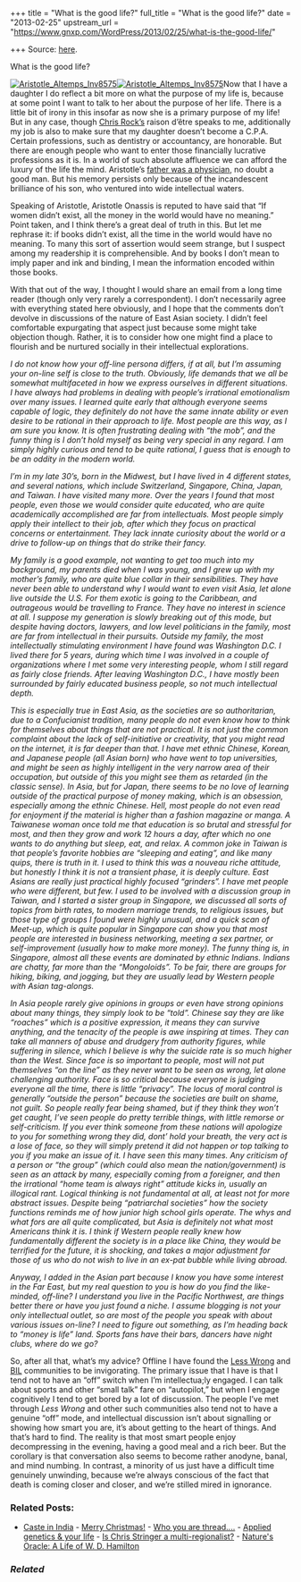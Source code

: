+++
title = "What is the good life?"
full_title = "What is the good life?"
date = "2013-02-25"
upstream_url = "https://www.gnxp.com/WordPress/2013/02/25/what-is-the-good-life/"

+++
Source: [here](https://www.gnxp.com/WordPress/2013/02/25/what-is-the-good-life/).

What is the good life?

[![](https://i0.wp.com/blogs.discovermagazine.com/gnxp/files/2013/02/Aristotle_Altemps_Inv8575.jpg?resize=154%2C206 "Aristotle_Altemps_Inv8575")![](https://i0.wp.com/blogs.discovermagazine.com/gnxp/files/2013/02/Aristotle_Altemps_Inv8575.jpg?resize=154%2C206 "Aristotle_Altemps_Inv8575")](https://i0.wp.com/blogs.discovermagazine.com/gnxp/files/2013/02/Aristotle_Altemps_Inv8575.jpg)Now that I have a daughter I do reflect a bit more on what the purpose of my life is, because at some point I want to talk to her about the purpose of her life. There is a little bit of irony in this insofar as now she is a primary purpose of my life! But in any case, though [Chris Rock’s](https://www.youtube.com/watch?v=tojBadSr2zI) raison d’être speaks to me, additionally my job is also to make sure that my daughter doesn’t become a C.P.A. Certain professions, such as dentistry or accountancy, are honorable. But there are enough people who want to enter those financially lucrative professions as it is. In a world of such absolute affluence we can afford the luxury of the life the mind. Aristotle’s [father was a physician](https://en.wikipedia.org/wiki/Aristotle#Life), no doubt a good man. But his memory persists only because of the incandescent brilliance of his son, who ventured into wide intellectual waters.

Speaking of Aristotle, Aristotle Onassis is reputed to have said that “If women didn’t exist, all the money in the world would have no meaning.” Point taken, and I think there’s a great deal of truth in this. But let me rephrase it: if books didn’t exist, all the time in the world would have no meaning. To many this sort of assertion would seem strange, but I suspect among my readership it is comprehensible. And by books I don’t mean to imply paper and ink and binding, I mean the information encoded within those books.

With that out of the way, I thought I would share an email from a long time reader (though only very rarely a correspondent). I don’t necessarily agree with everything stated here obviously, and I hope that the comments don’t devolve in discussions of the nature of East Asian society. I didn’t feel comfortable expurgating that aspect just because some might take objection though. Rather, it is to consider how one might find a place to flourish and be nurtured socially in their intellectual explorations.

*I do not know how your off-line persona differs, if at all, but I’m assuming your on-line self is close to the truth. Obviously, life demands that we all be somewhat multifaceted in how we express ourselves in different situations. I have always had problems in dealing with people’s irrational emotionalism over many issues. I learned quite early that although everyone seems capable of logic, they definitely do not have the same innate ability or even desire to be rational in their approach to life. Most people are this way, as I am sure you know. It is often frustrating dealing with “the mob”, and the funny thing is I don’t hold myself as being very special in any regard. I am simply highly curious and tend to be quite rational, I guess that is enough to be an oddity in the modern world.*

*I’m in my late 30’s, born in the Midwest, but I have lived in 4 different states, and several nations, which include Switzerland, Singapore, China, Japan, and Taiwan. I have visited many more. Over the years I found that most people, even those we would consider quite educated, who are quite academically accomplished are far from intellectuals. Most people simply apply their intellect to their job, after which they focus on practical concerns or entertainment. They lack innate curiosity about the world or a drive to follow-up on things that do strike their fancy.*

*My family is a good example, not wanting to get too much into my background, my parents died when I was young, and I grew up with my mother’s family, who are quite blue collar in their sensibilities. They have never been able to understand why I would want to even visit Asia, let alone live outside the U.S. For them exotic is going to the Caribbean, and outrageous would be travelling to France. They have no interest in science at all. I suppose my generation is slowly breaking out of this mode, but despite having doctors, lawyers, and low level politicians in the family, most are far from intellectual in their pursuits. Outside my family, the most intellectually stimulating environment I have found was Washington D.C. I lived there for 5 years, during which time I was involved in a couple of organizations where I met some very interesting people, whom I still regard as fairly close friends. After leaving Washington D.C., I have mostly been surrounded by fairly educated business people, so not much intellectual depth.*

*This is especially true in East Asia, as the societies are so authoritarian, due to a Confucianist tradition, many people do not even know how to think for themselves about things that are not practical. It is not just the common complaint about the lack of self-initiative or creativity, that you might read on the internet, it is far deeper than that. I have met ethnic Chinese, Korean, and Japanese people (all Asian born) who have went to top universities, and might be seen as highly intelligent in the very narrow area of their occupation, but outside of this you might see them as retarded (in the classic sense). In Asia, but for Japan, there seems to be no love of learning outside of the practical purpose of money making, which is an obsession, especially among the ethnic Chinese. Hell, most people do not even read for enjoyment if the material is higher than a fashion magazine or manga. A Taiwanese woman once told me that education is so brutal and stressful for most, and then they grow and work 12 hours a day, after which no one wants to do anything but sleep, eat, and relax. A common joke in Taiwan is that people’s favorite hobbies are “sleeping and eating”, and like many quips, there is truth in it. I used to think this was a nouveau riche attitude, but honestly I think it is not a transient phase, it is deeply culture. East Asians are really just practical highly focused “grinders”. I have met people who were different, but few. I used to be involved with a discussion group in Taiwan, and I started a sister group in Singapore, we discussed all sorts of topics from birth rates, to modern marriage trends, to religious issues, but those type of groups I found were highly unusual, and a quick scan of Meet-up, which is quite popular in Singapore can show you that most people are interested in business networking, meeting a sex partner, or self-improvement (usually how to make more money). The funny thing is, in Singapore, almost all these events are dominated by ethnic Indians. Indians are chatty, far more than the “Mongoloids”. To be fair, there are groups for hiking, biking, and jogging, but they are usually lead by Western people with Asian tag-alongs.*

*In Asia people rarely give opinions in groups or even have strong opinions about many things, they simply look to be “told”. Chinese say they are like “roaches” which is a positive expression, it means they can survive anything, and the tenacity of the people is awe inspiring at times. They can take all manners of abuse and drudgery from authority figures, while suffering in silence, which I believe is why the suicide rate is so much higher than the West. Since face is so important to people, most will not put themselves “on the line” as they never want to be seen as wrong, let alone challenging authority. Face is so critical because everyone is judging everyone all the time, there is little “privacy”. The locus of moral control is generally “outside the person” because the societies are built on shame, not guilt. So people really fear being shamed, but if they think they won’t get caught, I’ve seen people do pretty terrible things, with little remorse or self-criticism. If you ever think someone from these nations will apologize to you for something wrong they did, dont’ hold your breath, the very act is a lose of face, so they will simply pretend it did not happen or top talking to you if you make an issue of it. I have seen this many times. Any criticism of a person or “the group” (which could also mean the nation/government) is seen as an attack by many, especially coming from a foreigner, and then the irrational “home team is always right” attitude kicks in, usually an illogical rant. Logical thinking is not fundamental at all, at least not for more abstract issues. Despite being “patriarchal societies” how the society functions reminds me of how junior high school girls operate. The whys and what fors are all quite complicated, but Asia is definitely not what most Americans think it is. I think if Western people really knew how fundamentally different the society is in a place like China, they would be terrified for the future, it is shocking, and takes a major adjustment for those of us who do not wish to live in an ex-pat bubble while living abroad.*

*Anyway, I added in the Asian part because I know you have some interest in the Far East, but my real question to you is how do you find the like-minded, off-line? I understand you live in the Pacific Northwest, are things better there or have you just found a niche. I assume blogging is not your only intellectual outlet, so are most of the people you speak with about various issues on-line? I need to figure out something, as I’m heading back to “money is life” land. Sports fans have their bars, dancers have night clubs, where do we go?*

So, after all that, what’s my advice? Offline I have found the [Less Wrong](http://wiki.lesswrong.com/wiki/Less_Wrong_meetup_groups) and [BIL](http://bilconference.com/) communities to be invigorating. The primary issue that I have is that I tend not to have an “off” switch when I’m intellectua;ly engaged. I can talk about sports and other “small talk” fare on “autopilot,” but when I engage cognitively I tend to get bored by a lot of discussion. The people I’ve met through *Less Wrong* and other such communities also tend not to have a genuine “off” mode, and intellectual discussion isn’t about signalling or showing how smart you are, it’s about getting to the heart of things. And that’s hard to find. The reality is that most smart people enjoy decompressing in the evening, having a good meal and a rich beer. But the corollary is that conversation also seems to become rather anodyne, banal, and mind numbing. In contrast, a minority of us just have a difficult time genuinely unwinding, because we’re always conscious of the fact that death is coming closer and closer, and we’re stilled mired in ignorance.

### Related Posts:

- [Caste in
  India](https://www.gnxp.com/WordPress/2009/09/26/caste-in-india/) - [Merry
  Christmas!](https://www.gnxp.com/WordPress/2012/12/23/merry-christmas/) - [Who you are
  thread....](https://www.gnxp.com/WordPress/2012/01/22/who-you-are-thread/) - [Applied genetics & your
  life](https://www.gnxp.com/WordPress/2006/07/02/applied-genetics-your-life/) - [Is Chris Stringer a
  multi-regionalist?](https://www.gnxp.com/WordPress/2011/07/06/is-chris-stringer-a-multi-regionalist/) - [Nature's Oracle: A Life of W. D.
  Hamilton](https://www.gnxp.com/WordPress/2007/04/09/nature-s-oracle-a-life-of-w-d-hamilton/)

### *Related*

[](https://www.addtoany.com/add_to/facebook?linkurl=https%3A%2F%2Fwww.gnxp.com%2FWordPress%2F2013%2F02%2F25%2Fwhat-is-the-good-life%2F&linkname=What%20is%20the%20good%20life%3F "Facebook")[](https://www.addtoany.com/add_to/twitter?linkurl=https%3A%2F%2Fwww.gnxp.com%2FWordPress%2F2013%2F02%2F25%2Fwhat-is-the-good-life%2F&linkname=What%20is%20the%20good%20life%3F "Twitter")[](https://www.addtoany.com/add_to/email?linkurl=https%3A%2F%2Fwww.gnxp.com%2FWordPress%2F2013%2F02%2F25%2Fwhat-is-the-good-life%2F&linkname=What%20is%20the%20good%20life%3F "Email")[](https://www.addtoany.com/share)
